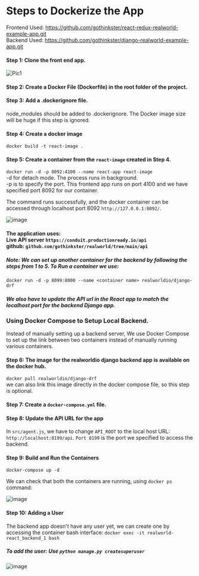 # Steps to Dockerize the App

Frontend Used: https://github.com/gothinkster/react-redux-realworld-example-app.git <br />
Backend Used: https://github.com/gothinkster/django-realworld-example-app.git

#### Step 1: Clone the front end app.
![Pic1](https://user-images.githubusercontent.com/110366380/182070518-992031a3-8fa5-4d96-9b61-79abf4d5fe55.png)
#### Step 2: Create a Docker File (Dockerfile) in the root folder of the project.
#### Step 3: Add a .dockerignore file.
node_modules should be added to .dockerignore. The Docker image size will be huge if this step is ignored.
#### Step 4: Create a docker image
`docker build -t react-image .`
#### Step 5: Create a container from the `react-image` created in Step 4. <br />
`docker run -d -p 8092:4100 --name react-app react-image` <br />
-d for detach mode. The process runs in background. <br />
-p is to specify the port. This frontend app runs on port 4100 and we have specified port 8092 for our container. <br />

The command runs successfully, and the docker container can be accessed through localhost port 8092 `http://127.0.0.1:8092/`.

![image](https://user-images.githubusercontent.com/110366380/182075567-74d0343e-cad2-4b59-a328-becf4eb0fd6e.png)


#### The application uses: <br />Live API server `https://conduit.productionready.io/api` <br />github: `github.com/gothinkster/realworld/tree/main/api`

##### Note: We can set up another container for the backend by following the steps from 1 to 5. To Run a container we use:<br /> 
`docker run -d -p 8099:8000 --name <container name> realworldio/django-drf` <br />
##### We also have to update the API url in the React app to match the localhost port for the backend Django app.

### Using Docker Compose to Setup Local Backend.
Instead of manually setting up a backend server, We use Docker Compose to set up the link between two containers instead of manually running various containers.

#### Step 6: The image for the realworldio django backend app is available on the docker hub.
`docker pull realworldio/django-drf` <br />
we can also link this image directly in the docker compose file, so this step is optional.

#### Step 7: Create a `docker-compose.yml` file.

#### Step 8: Update the API URL for the app
In `src/agent.js`, we have to change `API_ROOT` to the local host URL: `http://localhost:8199/api`. `Port 8199` is the port we specified to access the backend.

#### Step 9: Build and Run the Containers
`docker-compose up -d` <br />

We can check that both the containers are running, using `docker ps` command:

![image](https://user-images.githubusercontent.com/110366380/182098540-a9685bac-1a7f-4994-b23e-edc54f076795.png)


#### Step 10: Adding a User

The backend app doesn't have any user yet, we can create one by accessing the container bash interface: `docker exec -it realworld-react_backend_1 bash`

##### To add the user: Use `python manage.py createsuperuser`

![image](https://user-images.githubusercontent.com/110366380/182103632-e6b3922c-d462-4249-a240-fb7b134090e2.png)


